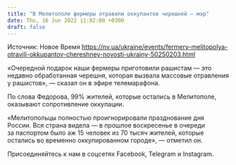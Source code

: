 ```yaml
---
title: "В Мелитополе фермеры отравили оккупантов черешней — мэр"
date: Thu, 16 Jun 2022 11:02:00 +0300
draft: false
---
```

Источник: Новое Время https://nv.ua/ukraine/events/fermery-melitopolya-otravili-okkupantov-chereshney-novosti-ukrainy-50250203.html


«Очередной подарок наши фермеры приготовили рашистам — это недавно обработанная черешня, которая вызвала массовые отравления у рашистов», — сказал он в эфире телемарафона.

По слова Федорова, 99% жителей, которые остались в Мелитополе, оказывают сопротивление оккупации.

«Мелитопольцы полностью проигнорировали празднование дня России. Вся страна видела — в прошлое воскресенье в очереди за паспортом было аж 15 человек из 70 тысяч жителей, которые остались во временно оккупированном городе», — отметил он.

Присоединяйтесь к нам в соцсетях Facebook, Telegram и Instagram.
